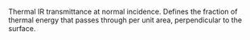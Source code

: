 Thermal IR transmittance at normal incidence. Defines the fraction of thermal energy that passes through per unit area, perpendicular to the surface.